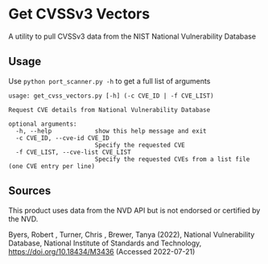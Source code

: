 # Get CVSSv3 Vectors
A utility to pull CVSSv3 data from the NIST National Vulnerability Database

## Usage
Use `python port_scanner.py -h` to get a full list of arguments

```
usage: get_cvss_vectors.py [-h] (-c CVE_ID | -f CVE_LIST)

Request CVE details from National Vulnerability Database

optional arguments:
  -h, --help            show this help message and exit
  -c CVE_ID, --cve-id CVE_ID
                        Specify the requested CVE
  -f CVE_LIST, --cve-list CVE_LIST
                        Specify the requested CVEs from a list file (one CVE entry per line)
```

## Sources
This product uses data from the NVD API but is not endorsed or certified by the NVD.

Byers, Robert , Turner, Chris , Brewer, Tanya (2022), National Vulnerability Database, National Institute of Standards and Technology, https://doi.org/10.18434/M3436 (Accessed 2022-07-21)
